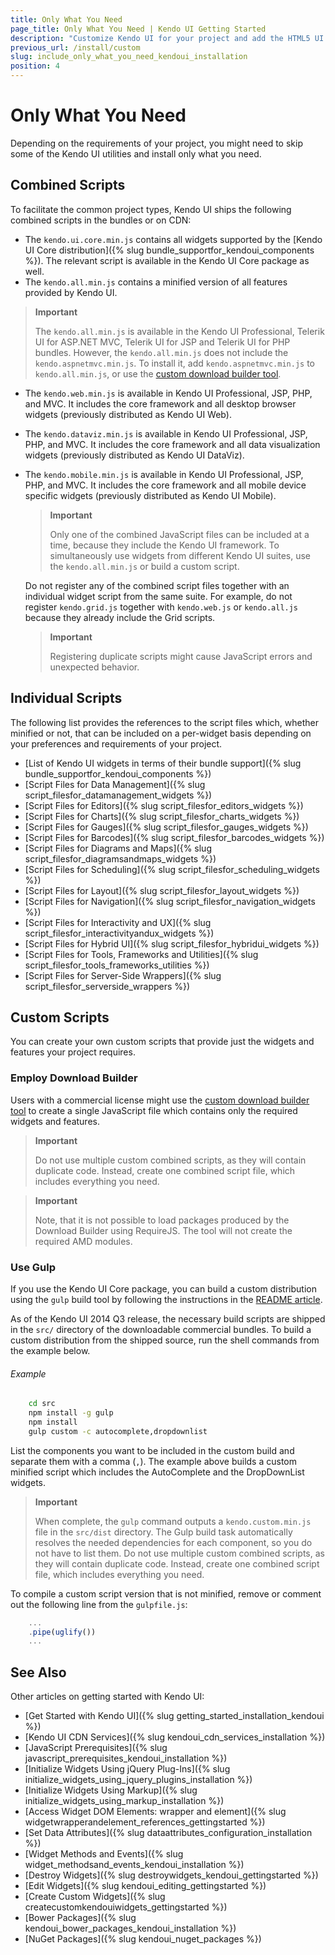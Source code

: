 ```yaml
---
title: Only What You Need
page_title: Only What You Need | Kendo UI Getting Started
description: "Customize Kendo UI for your project and add the HTML5 UI controls you need."
previous_url: /install/custom
slug: include_only_what_you_need_kendoui_installation
position: 4
---
```


# Only What You Need

Depending on the requirements of your project, you might need to skip some of the Kendo UI utilities and install only what you need.  

## Combined Scripts

To facilitate the common project types, Kendo UI ships the following combined scripts in the bundles or on CDN:

*  The `kendo.ui.core.min.js` contains all widgets supported by the [Kendo UI Core distribution]({% slug bundle_supportfor_kendoui_components %}). The relevant script is available in the Kendo UI Core package as well.
*  The `kendo.all.min.js` contains a minified version of all features provided by Kendo UI.

  > **Important**
  >
  > The `kendo.all.min.js` is available in the Kendo UI Professional, Telerik UI for ASP.NET MVC, Telerik UI for JSP and Telerik UI for PHP bundles. However, the `kendo.all.min.js` does not include the `kendo.aspnetmvc.min.js`. To install it, add `kendo.aspnetmvc.min.js` to `kendo.all.min.js`, or use the [custom download builder tool](http://www.telerik.com/download/custom-download).

* The `kendo.web.min.js` is available in Kendo UI Professional, JSP, PHP, and MVC. It includes the core framework and all desktop browser widgets (previously distributed as Kendo UI Web).
* The `kendo.dataviz.min.js` is available in Kendo UI Professional, JSP, PHP, and MVC. It includes the core framework and all data visualization widgets (previously distributed as Kendo UI DataViz).
* The `kendo.mobile.min.js` is available in Kendo UI Professional, JSP, PHP, and MVC. It includes the core framework and all mobile device specific widgets (previously distributed as Kendo UI Mobile).

    > **Important**
    >
    > Only one of the combined JavaScript files can be included at a time, because they include the Kendo UI framework. To simultaneously use widgets from different Kendo UI suites, use the `kendo.all.min.js` or build a custom script.

    Do not register any of the combined script files together with an individual widget script from the same suite. For example, do not register `kendo.grid.js` together with `kendo.web.js` or `kendo.all.js` because they already include the Grid scripts.

    > **Important**
    >
    > Registering duplicate scripts might cause JavaScript errors and unexpected behavior.

## Individual Scripts

The following list provides the references to the script files which, whether minified or not, that can be included on a per-widget basis depending on your preferences and requirements of your project.

+ [List of Kendo UI widgets in terms of their bundle support]({% slug bundle_supportfor_kendoui_components %})
+ [Script Files for Data Management]({% slug script_filesfor_datamanagement_widgets %})
+ [Script Files for Editors]({% slug script_filesfor_editors_widgets %})
+ [Script Files for Charts]({% slug script_filesfor_charts_widgets %})
+ [Script Files for Gauges]({% slug script_filesfor_gauges_widgets %})
+ [Script Files for Barcodes]({% slug script_filesfor_barcodes_widgets %})
+ [Script Files for Diagrams and Maps]({% slug script_filesfor_diagramsandmaps_widgets %})
+ [Script Files for Scheduling]({% slug script_filesfor_scheduling_widgets %})
+ [Script Files for Layout]({% slug script_filesfor_layout_widgets %})
+ [Script Files for Navigation]({% slug script_filesfor_navigation_widgets %})
+ [Script Files for Interactivity and UX]({% slug script_filesfor_interactivityandux_widgets %})
+ [Script Files for Hybrid UI]({% slug script_filesfor_hybridui_widgets %})
+ [Script Files for Tools, Frameworks and Utilities]({% slug script_filesfor_tools_frameworks_utilities %})
+ [Script Files for Server-Side Wrappers]({% slug script_filesfor_serverside_wrappers %})

## Custom Scripts

You can create your own custom scripts that provide just the widgets and features your project requires.

### Employ Download Builder

Users with a commercial license might use the [custom download builder tool](http://www.telerik.com/download/custom-download) to create a single JavaScript file which contains only the required widgets and features.

> **Important**
>
> Do not use multiple custom combined scripts, as they will contain duplicate code. Instead, create one combined script file, which includes everything you need.

> **Important**
>
> Note, that it is not possible to load packages produced by the Download Builder using RequireJS. The tool will not create the required AMD modules.

### Use Gulp

If you use the Kendo UI Core package, you can build a custom distribution using the `gulp` build tool by following the instructions in the [README article](https://github.com/telerik/kendo-ui-core#building-only-what-you-need).

As of the Kendo UI 2014 Q3 release, the necessary build scripts are shipped in the `src/` directory of the downloadable commercial bundles. To build a custom distribution from the shipped source, run the shell commands from the example below.

###### Example

```sh
    cd src
    npm install -g gulp
    npm install
    gulp custom -c autocomplete,dropdownlist
```

List the components you want to be included in the custom build and separate them with a comma (`,`). The example above builds a custom minified script which includes the AutoComplete and the DropDownList widgets.

> **Important**
>
> When complete, the `gulp` command outputs a `kendo.custom.min.js` file in the `src/dist` directory. The Gulp build task automatically resolves the needed dependencies for each component, so you do not have to list them. Do not use multiple custom combined scripts, as they will contain duplicate code. Instead, create one combined script file, which includes everything you need.

To compile a custom script version that is not minified, remove or comment out the following line from the `gulpfile.js`:

```JavaScript
    ...
    .pipe(uglify())
    ...
```

## See Also

Other articles on getting started with Kendo UI:

* [Get Started with Kendo UI]({% slug getting_started_installation_kendoui %})
* [Kendo UI CDN Services]({% slug kendoui_cdn_services_installation %})
* [JavaScript Prerequisites]({% slug javascript_prerequisites_kendoui_installation %})
* [Initialize Widgets Using jQuery Plug-Ins]({% slug initialize_widgets_using_jquery_plugins_installation %})
* [Initialize Widgets Using Markup]({% slug initialize_widgets_using_markup_installation %})
* [Access Widget DOM Elements: wrapper and element]({% slug widgetwrapperandelement_references_gettingstarted %})
* [Set Data Attributes]({% slug dataattributes_configuration_installation %})
* [Widget Methods and Events]({% slug widget_methodsand_events_kendoui_installation %})
* [Destroy Widgets]({% slug destroywidgets_kendoui_gettingstarted %})
* [Edit Widgets]({% slug kendoui_editing_gettingstarted %})
* [Create Custom Widgets]({% slug createcustomkendouiwidgets_gettingstarted %})
* [Bower Packages]({% slug kendoui_bower_packages_kendoui_installation %})
* [NuGet Packages]({% slug kendoui_nuget_packages %})
